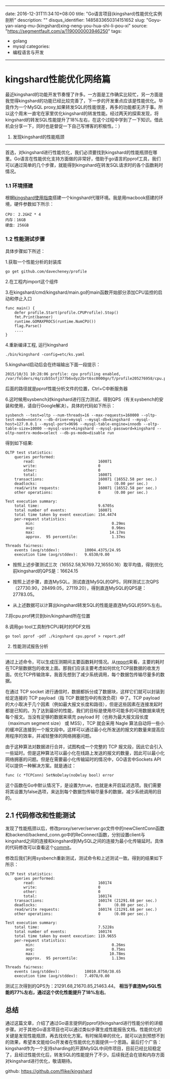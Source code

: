 
---
date: 2016-12-31T11:34:10+08:00
title: "Go语言项目(kingshard)性能优化实例剖析"
description: ""
disqus_identifier: 1485833650314151652
slug: "Goyu-yan-xiang-mu-(kingshard)xing-neng-you-hua-shi-li-pou-xi"
source: "https://segmentfault.com/a/1190000003946250"
tags: 
- golang 
- mysql 
categories:
- 编程语言与开发
---

kingshard性能优化网络篇
=======================

最近kingshard的功能开发节奏慢了许多。一方面是工作确实比较忙，另一方面是我觉得kingshard的功能已经比较完善了，下一步的开发重点应该是性能优化。毕竟作为一个MySQL
proxy,如果转发SQL的性能很差，再多的功能都无济于事。所以这个周末一直宅在家里优化kingshard的转发性能。经过两天的探索发现，将kingshard的转发SQL性能提升了18%左右，在这个过程中学到了一下知识。借此机会分享一下，同时也是督促一下自己写博客的积极性。：）

1. 发现kingshard的性能瓶颈
--------------------------

首选，对kingshard进行性能优化，我们必须要找到kingshard的性能瓶颈在哪里。Go语言在性能优化支持方面做的非常好，借助于go语言的pprof工具，我们可以通过简单的几个步骤，就能得到kingshard在转发SQL请求时的各个函数耗时情况。

### 1.1 环境搭建

根据[kingshard使用指南](https://github.com/flike/kingshard/blob/master/doc/KingDoc/how_to_use_kingshard.md)搭建一个kingshard代理环境。我是用macbook搭建的环境，硬件参数如下所示：

    CPU： 2.2GHZ * 4
    内存：16GB
    硬盘: 256GB

### 1.2 性能测试步骤

具体步骤如下所述：

1.获取一个性能分析的封装库

    go get github.com/davecheney/profile

2.在工程内import这个组件

3.在kingshard/cmd/kingshard/main.go的main函数开始部分添加CPU监控的启动和停止入口

    func main() {
        defer profile.Start(profile.CPUProfile).Stop()
        fmt.Print(banner)
        runtime.GOMAXPROCS(runtime.NumCPU())
        flag.Parse()
        ....
    }

4.重新编译工程, 运行kingshard

    ./bin/kingshard -config=etc/ks.yaml

5.kingshard启动后会在终端输出下面一段提示：

    2015/10/31 10:28:06 profile: cpu profiling enabled, /var/folders/4q/zzb55sfj377b6vdyz2brt6sc0000gn/T/profile205276958/cpu.pprof

后面的路径就是pprof性能分析文件的位置，Ctrl+C中断服务器

6.这时候用sysbench对kingshard进行压力测试，得到QPS（有关sysbench的安装和使用，请自行Google解决）。具体的代码如下所示：

    sysbench --test=oltp --num-threads=16 --max-requests=160000 --oltp-test-mode=nontrx --db-driver=mysql --mysql-db=kingshard --mysql-host=127.0.0.1 --mysql-port=9696 --mysql-table-engine=innodb --oltp-table-size=10000 --mysql-user=kingshard --mysql-password=kingshard --oltp-nontrx-mode=select --db-ps-mode=disable run

得到如下结果:

    OLTP test statistics:
        queries performed:
            read:                            160071
            write:                           0
            other:                           0
            total:                           160071
        transactions:                        160071 (16552.58 per sec.)
        deadlocks:                           0      (0.00 per sec.)
        read/write requests:                 160071 (16552.58 per sec.)
        other operations:                    0      (0.00 per sec.)

    Test execution summary:
        total time:                          9.6705s
        total number of events:              160071
        total time taken by event execution: 154.4474
        per-request statistics:
             min:                                  0.29ms
             avg:                                  0.96ms
             max:                                 14.17ms
             approx.  95 percentile:               1.37ms

    Threads fairness:
        events (avg/stddev):           10004.4375/24.95
        execution time (avg/stddev):   9.6530/0.00

-   按照上述步骤测试三次（16552.58,16769.72,16550.16）取平均值，得到优化前kingshard的QPS是：16624.15

-   按照上述步骤，直连MySQL。测试直连MySQL的QPS，同样测试三次QPS（27730.90，28499.05，27119.20），得到直连MySQL的QPS是：27783.05。

-   从上述数据可以计算出kingshard转发SQL的性能是直连MySQL的59%左右。

7.将cpu.prof拷贝到bin/kingshard所在位置

8.调用go tool工具制作CPU耗时的PDF文档

    go tool pprof -pdf ./kingshard cpu.pprof > report.pdf

2. 性能测试报告分析
-------------------

通过上述命令，可以生成压测期间主要函数耗时情况。从[report](https://github.com/flike/kingshard/blob/master/doc/KingDoc/report.pdf)来看，主要的耗时在TCP层数据包的收发上面。那我们应该主要考虑如何优化TCP层数据的收发方面。优化TCP传输效率，我首先想到了减少系统调用，每个数据包传输尽量多的数据。

在通过 TCP socket
进行通信时，数据都拆分成了数据块，这样它们就可以封装到给定连接的 TCP
payload（指 TCP 数据包中的有效负荷）中了。TCP payload
的大小取决于几个因素（例如最大报文长度和路径），但是这些因素在连接发起时都是已知的。为了达到最好的性能，我们的目标是使用尽可能多的可用数据来填充每个报文。当没有足够的数据来填充
payload 时（也称为最大报文段长度（maximum segment size） 或 MSS），TCP
就会采用 Nagle
算法自动将一些小的缓冲区连接到一个报文段中。这样可以通过最小化所发送的报文的数量来提高应用程序的效率，并减轻整体的网络拥塞问题。

由于这种算法对数据进行合并，试图构成一个完整的 TCP
报文段，因此它会引入一些延时。但是这种算法可以最小化在线路上发送的报文的数量，因此可以最小化网络拥塞的问题。但是在需要最小化传输延时的情况中，GO语言中Sockets
API 可以提供一种解决方案。就是通过：

    func (c *TCPConn) SetNoDelay(noDelay bool) error

这个函数在Go中默认情况下，是设置为true，也就是未开启延迟选项。我们需要将其设置为false选项，来达到每个数据包传输尽量多的数据，减少系统调用的目的。

2.1 代码修改和性能测试
----------------------

发现了性能瓶颈以后，修改proxy/server/server.go文件中的newClientConn函数和backend/backend\_conn.go中的ReConnect函数，分别设置client与kingshard之间的连接和kingshard到MySQL之间的连接为最小化传输延时。具体的代码修改可以查看这个[commit](https://github.com/flike/kingshard/commit/6c175d127c7b15b527cedb02876634901f2b9be1)。

修改后我们利用sysbench重新测试，测试命令和上述测试一致。得到的结果如下所示：

    OLTP test statistics:
        queries performed:
            read:                            160174
            write:                           0
            other:                           0
            total:                           160174
        transactions:                        160174 (21291.68 per sec.)
        deadlocks:                           0      (0.00 per sec.)
        read/write requests:                 160174 (21291.68 per sec.)
        other operations:                    0      (0.00 per sec.)

    Test execution summary:
        total time:                          7.5228s
        total number of events:              160174
        total time taken by event execution: 119.9655
        per-request statistics:
             min:                                  0.26ms
             avg:                                  0.75ms
             max:                                 10.78ms
             approx.  95 percentile:               1.13ms

    Threads fairness:
        events (avg/stddev):           10010.8750/38.65
        execution time (avg/stddev):   7.4978/0.00

测试三次得到的QPS为：21291.68,21670.85,21463.44。
**相当于直连MySQL性能的77%左右，通过这个优化性能提升了18%左右**。

总结
----

通过这篇文章，介绍了通过Go语言提供的pprof对kingshard进行性能分析的详细步骤。对于其他Go语言项目也可以通过类似步骤生成性能报告文档。性能优化的关键是发现性能瓶颈，再去找优化方案。有时候简单的优化，就可以达到预想不到的效果，希望本文能给Go开发者在性能优化方面提供一个思路。最后打个广告：kingshard作为一个支持sharding的开源MySQL中间件项目，目前已经比较稳定了，且经过性能优化后，转发SQL的性能提升了不少。后续我还会在锁和内存方面对kingshard进行优化，敬请期待。

github: <https://github.com/flike/kingshard>

